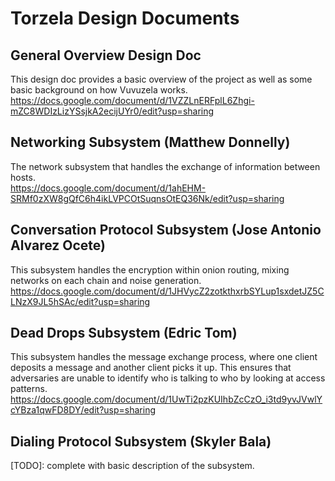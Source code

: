 # Torzela Design Documents

## General Overview Design Doc

This design doc provides a basic overview of the project as well as some basic background on how Vuvuzela works.  
https://docs.google.com/document/d/1VZZLnERFplL6Zhgi-mZC8WDIzLizYSsjkA2ecijUYr0/edit?usp=sharing

## Networking Subsystem (Matthew Donnelly)

The network subsystem that handles the exchange of information between hosts.  
https://docs.google.com/document/d/1ahEHM-SRMf0zXW8gQfC6h4ikLVPCOtSuqnsOtEQ36Nk/edit?usp=sharing

## Conversation Protocol Subsystem (Jose Antonio Alvarez Ocete)

This subsystem handles the encryption within onion routing, mixing networks on each chain and noise generation.  
https://docs.google.com/document/d/1JHVycZ2zotkthxrbSYLup1sxdetJZ5CLNzX9JL5hSAc/edit?usp=sharing

## Dead Drops Subsystem (Edric Tom)

This subsystem handles the message exchange process, where one client deposits a message and another client picks it up. This ensures that adversaries are unable to identify who is talking to who by looking at access patterns.     
https://docs.google.com/document/d/1UwTi2pzKUIhbZcCzO_i3td9yvJVwlYcYBza1qwFD8DY/edit?usp=sharing

## Dialing Protocol Subsystem (Skyler Bala)

[TODO]: complete with basic description of the subsystem.
